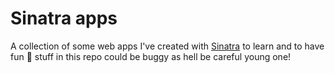 # Sinatra apps

A collection of some web apps I've created with [Sinatra](http://www.sinatrarb.com/) to learn and to have fun :tophat:
stuff in this repo could be buggy as hell be careful young one!
